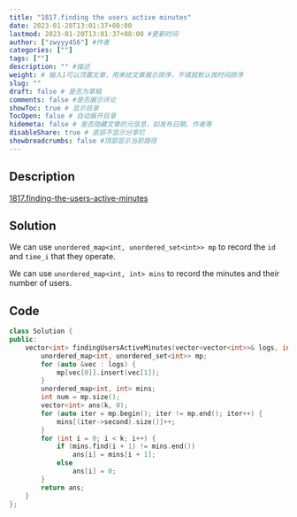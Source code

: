 ```yaml
---
title: "1817.finding the users active minutes"
date: 2023-01-20T13:01:37+08:00
lastmod: 2023-01-20T13:01:37+08:00 #更新时间
author: ["zwyyy456"] #作者
categories: [""]
tags: [""]
description: "" #描述
weight: # 输入1可以顶置文章，用来给文章展示排序，不填就默认按时间排序
slug: ""
draft: false # 是否为草稿
comments: false #是否展示评论
showToc: true # 显示目录
TocOpen: false # 自动展开目录
hidemeta: false # 是否隐藏文章的元信息，如发布日期、作者等
disableShare: true # 底部不显示分享栏
showbreadcrumbs: false #顶部显示当前路径
---
```

## Description
[1817.finding-the-users-active-minutes](https://leetcode.com/problems/finding-the-users-active-minutes/)

## Solution
We can use `unordered_map<int, unordered_set<int>> mp` to record the `id` and `time_i` that they operate.

We can use `unordered_map<int, int> mins` to record the minutes and their number of users.

## Code
```cpp
class Solution {
public:
    vector<int> findingUsersActiveMinutes(vector<vector<int>>& logs, int k) {
        unordered_map<int, unordered_set<int>> mp;
        for (auto &vec : logs) {
            mp[vec[0]].insert(vec[1]);
        }
        unordered_map<int, int> mins;
        int num = mp.size();
        vector<int> ans(k, 0);
        for (auto iter = mp.begin(); iter != mp.end(); iter++) {
            mins[(iter->second).size()]++;
        }
        for (int i = 0; i < k; i++) {
            if (mins.find(i + 1) != mins.end())
                ans[i] = mins[i + 1];
            else
                ans[i] = 0;
        }
        return ans;
    }
};
```
